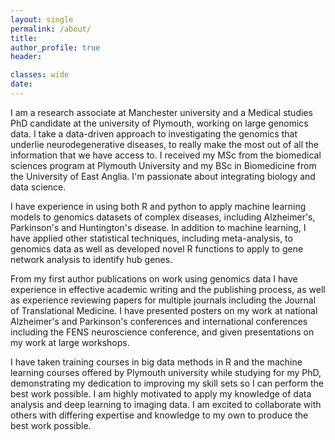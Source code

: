 ```yaml
---
layout: single
permalink: /about/
title:
author_profile: true
header:

classes: wide
date:
---
```


I am a research associate at Manchester university and a Medical studies PhD candidate at the university of Plymouth, working on large genomics data. I take a data-driven approach to investigating the genomics that underlie neurodegenerative diseases, to really make the most out of all the information that we have access to. I received my MSc from the biomedical sciences program at Plymouth University and my BSc in Biomedicine from the University of East Anglia. I'm passionate about integrating biology and data science.

I have experience in using both R and python to apply machine learning models to genomics datasets of complex diseases, including Alzheimer's, Parkinson's and Huntington's disease. In addition to machine learning, I have applied other statistical techniques, including meta-analysis, to genomics data as well as developed novel R functions to apply to gene network analysis to identify hub genes.

From my first author publications on work using genomics data I have experience in effective academic writing and the publishing process, as well as experience reviewing papers for multiple journals including the Journal of Translational Medicine. I have presented posters on my work at national Alzheimer's and Parkinson's conferences and international conferences including the FENS neuroscience conference, and given presentations on my work at large workshops.

I have taken training courses in big data methods in R and the machine learning courses offered by Plymouth university while studying for my PhD, demonstrating my dedication to improving my skill sets so I can perform the best work possible. I am highly motivated to apply my knowledge of data analysis and deep learning to imaging data. I am excited to collaborate with others with differing expertise and knowledge to my own to produce the best work possible.

